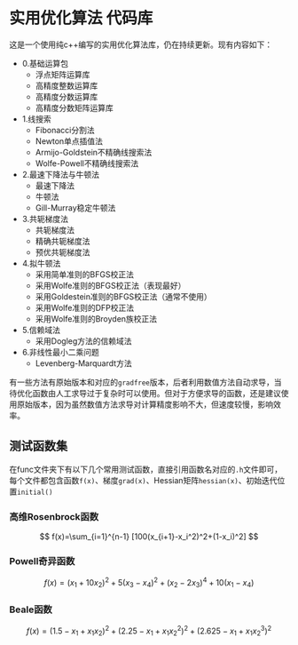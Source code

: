 # 实用优化算法 代码库

这是一个使用纯c++编写的实用优化算法库，仍在持续更新。现有内容如下：

- 0.基础运算包
  - 浮点矩阵运算库
  - 高精度整数运算库
  - 高精度分数运算库
  - 高精度分数矩阵运算库
- 1.线搜索
  - Fibonacci分割法
  - Newton单点插值法
  - Armijo-Goldstein不精确线搜索法
  - Wolfe-Powell不精确线搜索法
- 2.最速下降法与牛顿法
  - 最速下降法
  - 牛顿法
  - Gill-Murray稳定牛顿法
- 3.共轭梯度法
  - 共轭梯度法
  - 精确共轭梯度法
  - 预优共轭梯度法
- 4.拟牛顿法
  - 采用简单准则的BFGS校正法
  - 采用Wolfe准则的BFGS校正法（表现最好）
  - 采用Goldestein准则的BFGS校正法（通常不使用）
  - 采用Wolfe准则的DFP校正法
  - 采用Wolfe准则的Broyden族校正法
- 5.信赖域法
  - 采用Dogleg方法的信赖域法
- 6.非线性最小二乘问题
  - Levenberg-Marquardt方法

有一些方法有原始版本和对应的`gradfree`版本，后者利用数值方法自动求导，当待优化函数由人工求导过于复杂时可以使用。但对于方便求导的函数，还是建议使用原始版本，因为虽然数值方法求导对计算精度影响不大，但速度较慢，影响效率。

## 测试函数集

在func文件夹下有以下几个常用测试函数，直接引用函数名对应的`.h`文件即可，每个文件都包含函数`f(x)`、梯度`grad(x)`、Hessian矩阵`hessian(x)`、初始迭代位置`initial()`

### 高维Rosenbrock函数

$$
f(x)=\sum_{i=1}^{n-1} [100(x_{i+1}-x_i^2)^2+(1-x_i)^2]
$$

### Powell奇异函数

$$
f(x)=(x_1+10x_2)^2+5(x_3-x_4)^2+(x_2-2x_3)^4+10(x_1-x_4)
$$

### Beale函数

$$
f(x) = (1.5-x_1+x_1x_2)^2 + (2.25-x_1+x_1x_2^2)^2 + (2.625-x_1+x_1x_2^3)^2
$$